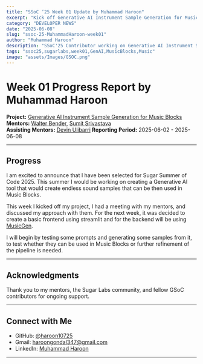 ```yaml
---
title: "SSoC ’25 Week 01 Update by Muhammad Haroon"
excerpt: "Kick off Generative AI Instrument Sample Generation for Music Blocks"
category: "DEVELOPER NEWS"
date: "2025-06-08"
slug: "ssoc-25-MuhammadHaroon-week01"
author: "Muhammad Haroon"
description: "SSoC'25 Contributor working on Generative AI Instrument Sample Generation for Music Blocks"
tags: "ssoc25,sugarlabs,week01,GenAI,MusicBlocks,Music"
image: "assets/Images/GSOC.png"
---
```


<!-- markdownlint-disable -->

# Week 01 Progress Report by Muhammad Haroon

**Project:** [Generative AI Instrument Sample Generation for Music Blocks](https://github.com/sugarlabs/GSoC/blob/master/Ideas-2025.md#Generative-AI-Instrument-Sample-Generation-for-Music-Blocks)  
**Mentors:** [Walter Bender](https://github.com/walterbender), [Sumit Srivastava](https://github.com/sum2it)  
**Assisting Mentors:** [Devin Ulibarri](https://github.com/pikurasa)
**Reporting Period:** 2025-06-02 - 2025-06-08 

---

## Progress

I am excited to announce that I have been selected for Sugar Summer of Code 2025. This summer I would be working on creating a Generative AI tool that would create endless sound samples that can be then used in Music Blocks.

This week I kicked off my project, I had a meeting with my mentors, and discussed my approach with them. For the next week, it was decided to create a basic frontend using streamlit and for the backend will be using [MusicGen](https://audiocraft.metademolab.com/musicgen.html).

I will begin by testing some prompts and generating some samples from it, to test whether they can be used in Music Blocks or further refinement of the pipeline is needed.

---

## Acknowledgments

Thank you to my mentors, the Sugar Labs community, and fellow GSoC contributors for ongoing support.

---

## Connect with Me

- GitHub: [@haroon10725](https://github.com/haroon10725)
- Gmail: [haroongondal347@gmail.com](mailto:haroongondal347@gmail.com)
- LinkedIn: [Muhammad Haroon](https://www.linkedin.com/in/muhammad-haroon-7003b923b/)

---